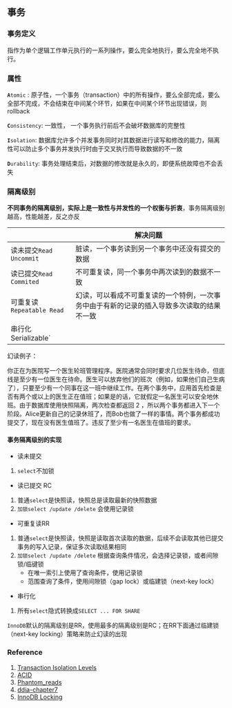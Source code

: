 ## 事务

### 事务定义 

指作为单个逻辑工作单元执行的一系列操作，要么完全地执行，要么完全地不执行。



### 属性 

**`A`**`tomic` : 原子性，一个事务（transaction）中的所有操作，要么全部完成，要么全部不完成，不会结束在中间某个环节，如果在中间某个环节出现错误，则rollback

**`C`**`onsistency`: 一致性， 一个事务执行前后不会破坏数据库的完整性

**`I`**`solation`: 数据库允许多个并发事务同时对其数据进行读写和修改的能力，隔离性可以防止多个事务并发执行时由于交叉执行而导致数据的不一致

**`D`**`urability`: 事务处理结束后，对数据的修改就是永久的，即便系统故障也不会丢失

### 隔离级别 

**不同事务的隔离级别，实际上是一致性与并发性的一个权衡与折衷**，事务隔离级别越高，性能越差，反之亦反

|                           | 解决问题                                                     |
| ------------------------- | ------------------------------------------------------------ |
| 读未提交`Read Uncommit`   | 脏读，一个事务读到另一个事务中还没有提交的数据               |
| 读已提交`Read Commited`   | 不可重复读，同一个事务中两次读到的数据不一致                 |
| 可重复读`Repeatable Read` | 幻读，可以看成不可重复读的一个特例，一次事务中由于有新的记录的插入导致多次读取的结果不一致 |
| 串行化Serializable`       |                                                              |



幻读例子：

你正在为医院写一个医生轮班管理程序。医院通常会同时要求几位医生待命，但底线是至少有一位医生在待命。医生可以放弃他们的班次（例如，如果他们自己生病了），只要至少有一个同事在这一班中继续工作。在两个事务中，应用首先检查是否有两个或以上的医生正在值班；如果是的话，它就假定一名医生可以安全地休班。由于数据库使用快照隔离，两次检查都返回 2 ，所以两个事务都进入下一个阶段。Alice更新自己的记录休班了，而Bob也做了一样的事情。两个事务都成功提交了，现在没有医生值班了。违反了至少有一名医生在值班的要求。



#### 事务隔离级别的实现 

* 读未提交 

1. `select`不加锁

* 读已提交 RC

1. 普通`select`是快照读，快照总是读取最新的快照数据
2. `加锁select /update /delete` 会使用记录锁

* 可重复读RR

1. 普通`select`是快照读，快照是读取首次读取的数据，后续不会读取其他已提交事务的写入记录，保证多次读取结果相同
2. `加锁select /update /delete` 根据查询条件情况，会选择记录锁，或者间隙锁/临键锁
   * 在唯一索引上使用了查询条件，使用记录锁
   * 范围查询了条件，使用间隙锁（gap lock）或临建锁（next-key lock）

* 串行化

1. 所有`select`隐式转换成`SELECT ... FOR SHARE`



`InnoDB`默认的隔离级别是RR，使用最多的隔离级别是RC；在RR下面通过临建锁（next-key locking）策略来防止幻读的出现

### Reference 

1. [Transaction Isolation Levels](https://dev.mysql.com/doc/refman/8.0/en/innodb-transaction-isolation-levels.html)
2. [ACID](https://zh.wikipedia.org/wiki/ACID)
3. [Phantom_reads](https://en.wikipedia.org/wiki/Isolation_(database_systems)#Phantom_reads) 
4. [ddia-chapter7](https://vonng.gitbooks.io/ddia-cn/content/ch7.html)
5. [InnoDB Locking](https://dev.mysql.com/doc/refman/8.0/en/innodb-locking.html)